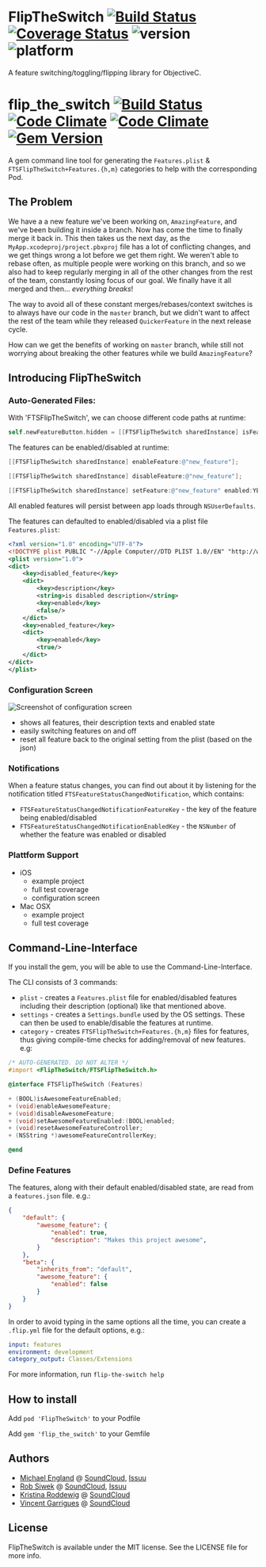 # FlipTheSwitch [![Build Status](https://travis-ci.org/michaelengland/FlipTheSwitch.svg?branch=master)](https://travis-ci.org/michaelengland/FlipTheSwitch) [![Coverage Status](https://img.shields.io/coveralls/michaelengland/FlipTheSwitch.svg)](https://coveralls.io/r/michaelengland/FlipTheSwitch?branch=master) ![version](https://cocoapod-badges.herokuapp.com/v/FlipTheSwitch/badge.png) ![platform](https://cocoapod-badges.herokuapp.com/p/FlipTheSwitch/badge.png)

A feature switching/toggling/flipping library  for ObjectiveC.

# flip_the_switch [![Build Status](https://travis-ci.org/michaelengland/FlipTheSwitch.svg?branch=master)](https://travis-ci.org/michaelengland/FlipTheSwitch) [![Code Climate](https://codeclimate.com/github/michaelengland/FlipTheSwitch.png)](https://codeclimate.com/github/michaelengland/FlipTheSwitch) [![Code Climate](https://codeclimate.com/github/michaelengland/FlipTheSwitch/coverage.png)](https://codeclimate.com/github/michaelengland/FlipTheSwitch) [![Gem Version](https://badge.fury.io/rb/flip_the_switch.svg)](http://badge.fury.io/rb/flip_the_switch)

A gem command line tool for generating the `Features.plist` & `FTSFlipTheSwitch+Features.{h,m}` categories to help with the corresponding Pod.

## The Problem

We have a a new feature we've been working on, `AmazingFeature`, and we've been building it inside a branch.
Now has come the time to finally merge it back in. This then takes us the next day, as the `MyApp.xcodeproj/project.pbxproj` file has a lot of conflicting changes, and we get things wrong a lot before we get them right.
We weren't able to rebase often, as multiple people were working on this branch, and so we also had to keep regularly merging in all of the other changes from the rest of the team, constantly losing focus of our goal.
We finally have it all merged and then... *everything breaks*!

The way to avoid all of these constant merges/rebases/context switches is to always have our code in the `master` branch, but we didn't want to affect the rest of the team while they released `QuickerFeature` in the next release cycle.

How can we get the benefits of working on `master` branch, while still not worrying about breaking the other features while we build `AmazingFeature`?

## Introducing FlipTheSwitch

### Auto-Generated Files:

With 'FTSFlipTheSwitch', we can choose different code paths at runtime:

```objective-c
self.newFeatureButton.hidden = [[FTSFlipTheSwitch sharedInstance] isFeatureEnabled:@"new_feature"];
```

The features can be enabled/disabled at runtime:

```objective-c
[[FTSFlipTheSwitch sharedInstance] enableFeature:@"new_feature"];
```

```objective-c
[[FTSFlipTheSwitch sharedInstance] disableFeature:@"new_feature"];
```

```objective-c
[[FTSFlipTheSwitch sharedInstance] setFeature:@"new_feature" enabled:YES];
```

All enabled features will persist between app loads through `NSUserDefaults`.

The features can defaulted to enabled/disabled via a plist file `Features.plist`:

```xml
<?xml version="1.0" encoding="UTF-8"?>
<!DOCTYPE plist PUBLIC "-//Apple Computer//DTD PLIST 1.0//EN" "http://www.apple.com/DTDs/PropertyList-1.0.dtd">
<plist version="1.0">
<dict>
	<key>disabled_feature</key>
	<dict>
		<key>description</key>
		<string>is disabled description</string>
		<key>enabled</key>
		<false/>
	</dict>
	<key>enabled_feature</key>
	<dict>
		<key>enabled</key>
		<true/>
	</dict>
</dict>
</plist>

```

### Configuration Screen

![Screenshot of configuration screen](images/feature_configuration_screen.png)

* shows all features, their description texts and enabled state
* easily switching features on and off
* reset all feature back to the original setting from the plist (based on the json)

### Notifications

When a feature status changes, you can find out about it by listening for the notification titled `FTSFeatureStatusChangedNotification`, which contains:

* `FTSFeatureStatusChangedNotificationFeatureKey` - the key of the feature being enabled/disabled
* `FTSFeatureStatusChangedNotificationEnabledKey` - the `NSNumber` of whether the feature was enabled or disabled

### Plattform Support

* iOS
	* example project
	* full test coverage
	* configuration screen
* Mac OSX
	* example project
	* full test coverage

## Command-Line-Interface

If you install the gem, you will be able to use the Command-Line-Interface.

The CLI consists of 3 commands:

 - `plist` - creates a `Features.plist` file for enabled/disabled features including their description (optional) like that mentioned above.
 - `settings` - creates a `Settings.bundle` used by the OS settings. These can then be used to enable/disable the features at runtime.
 - `category` - creates `FTSFlipTheSwitch+Features.{h,m}` files for features, thus giving compile-time checks for adding/removal of new features.
e.g:

```objective-c
/* AUTO-GENERATED. DO NOT ALTER */
#import <FlipTheSwitch/FTSFlipTheSwitch.h>

@interface FTSFlipTheSwitch (Features)

+ (BOOL)isAwesomeFeatureEnabled;
+ (void)enableAwesomeFeature;
+ (void)disableAwesomeFeature;
+ (void)setAwesomeFeatureEnabled:(BOOL)enabled;
+ (void)resetAwesomeFeatureController;
+ (NSString *)awesomeFeatureControllerKey;

@end
```

### Define Features

The features, along with their default enabled/disabled state, are read from a `features.json` file. e.g.:

```json
{
	"default": {
		"awesome_feature": {
			"enabled": true,
			"description": "Makes this project awesome",
		}
	},
	"beta": {
		"inherits_from": "default",
		"awesome_feature": {
			"enabled": false
		}
	}
}    

```

In order to avoid typing in the same options all the time, you can create a `.flip.yml` file for the default options, e.g.:

```yaml
input: features
environment: development
category_output: Classes/Extensions
```

For more information, run `flip-the-switch help`

## How to install

Add `pod 'FlipTheSwitch'` to your Podfile

Add `gem 'flip_the_switch'` to your Gemfile

## Authors

  - [Michael England](https://github.com/michaelengland) @ [SoundCloud](https://github.com/soundcloud), [Issuu](https://github.com/issuu)
  - [Rob Siwek](https://github.com/nerdsRob) @ [SoundCloud](https://github.com/soundcloud), [Issuu](https://github.com/issuu)
  - [Kristina Roddewig](https://github.com/FrauR) @ [SoundCloud](https://github.com/soundcloud)
  - [Vincent Garrigues](https://github.com/garriguv) @ [SoundCloud](https://github.com/soundcloud)

## License

FlipTheSwitch is available under the MIT license. See the LICENSE file for more info.
